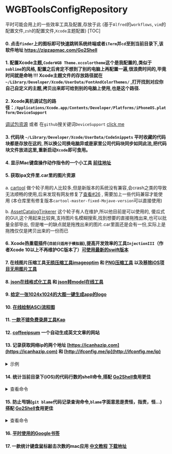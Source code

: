 # WGBToolsConfigRepository
平时可能会用上的一些效率工具及配置,存放于此 
(基于`Alfred`的`workflows`, `vim`的配置文件,`zsh`的配置文件,`Xcode`主题配置)
[TOC]

#### 0. 点击`finder`上的图标即可快速跳转系统终端或者`iTerm`并`cd`至到当前目录下,该软件地址 https://zipzapmac.com/Go2Shell

#### 1. 配置Xcode主题,`CoderWGB Theme.xccolortheme`这个是我配置的,类似于`sublime`的风格, 配置之后肯定不想到了别的电脑上再配置一遍,很浪费时间的,毕竟时间就是命呐 !!!  Xcode主题文件的存放路径就在`~/Library/Developer/Xcode/UserData/FontAndColorThemes/` ,打开找到对应你自己自定义的主题,拷贝出来即可给到别的电脑上使用,也是这个路径. 

#### 2. Xcode真机调试包的路径：`/Applications/Xcode.app/Contents/Developer/Platforms/iPhoneOS.platform/DeviceSupport` 
   [调试包资源](https://github.com/iGhibli/iOS-DeviceSupport) 或者 在`github`搜关键词`DeviceSupport` 
   [click me](https://github.com/search?utf8=%E2%9C%93&q=DeviceSupport&ref=simplesearch)

#### 3. 代码块 `~/Library/Developer/Xcode/UserData/CodeSnippets` 平时收藏的代码块都是存放在这的, 所以换公司换电脑异或是家里公司代码块同步如同此法,把代码块文件放进这里,重新启动`Xcode`即可食用。

#### 4. 显示Mac键盘操作动作指令的一个小工具 [前往地址](https://github.com/keycastr/keycastr) 

#### 5. 获取ipa文件里.car里的图片资源

a.   [cartool](<https://github.com/steventroughtonsmith/cartool>)   做个轮子用的人比较多,但是新版本的系统没有兼容,会crash之类的导致无法顺畅的使用,后来发现有网友修复了[查看#26](<https://github.com/steventroughtonsmith/cartool/pull/26/commits/93c1cedd304bb4b4ad987bb1be10e453536b9300>) , 需要加上一些代码兼容才能使用 (本仓库里有修复版本`cartool-master-fixed-Mojave-version`可以直接使用)

b. [AssetCatalogTinkerer](<https://github.com/insidegui/AssetCatalogTinkerer>) 这个轮子有人在维护,所以他目前是可以使用的, 傻瓜式的GUI,这个用起来比较爽,支持图片名模糊搜索,找到想要的直接拖拽出来,也可以批量全部导出, 但是唯一的缺点就是拖拽出来的图片.car里面还是会有一份,实际上是拖拽仅仅是拷贝出来的一份而已

#### 6. Xcode热重载插件(`目前只适用于模拟器`),提高开发效率的工具`InjectionIII`（作者Xcode 10以上不再维护OC版本了）[可使用最新的swift版本](https://github.com/johnno1962/InjectionIII/releases)

#### 7. 在线图片压缩工具[无损压缩工具imageoptim](https://imageoptim.com/mac) 和 [PNG压缩工具](https://tinypng.com/) 以及[移除iOS项目无用图片工具](https://github.com/tinymind/LSUnusedResources)

#### 8. [json在线格式化工具](https://www.json.cn/) 和 [json转model在线工具](http://modelend.com/)

#### 9. [给定一张1024x1024的大图一键生成app的logo](https://icon.wuruihong.com)

#### 10. [在线绘制ASCi流程图](http://asciiflow.com/) 

#### 11. [一款不错免费录屏工具Kap](https://getkap.co/) 
#### 12. [coffeeipsum](http://coffeeipsum.com/) 一个自动生成英文文章的网站
#### 13. 记录获取网络ip的两个地址 [https://icanhazip.com](https://icanhazip.com) 和 [http://ifconfig.me/ip](http://ifconfig.me/ip) 

<details>
<summary>示例</summary>
  <pre style="background-color:black;color:white;"> <span style="color:red;" >objc</span> <br/> <span style="color:rgb(220,132,251);">NSURL</span> *ipURL = [<span style="color:rgb(220,132,251);">NSURL URLWithString</span>:@"<span style="color:rgb(237,223,137);">http://ifconfig.me/ip</span>"];
    <span style="color:rgb(220,132,251);">NSString</span> *IPStr = [<span style="color:rgb(220,132,251);">NSString stringWithContentsOfURL</span>:ipURL <span style="color:rgb(220,132,251);">encoding</span>:<span style="color:rgb(220,132,251);">NSUTF8StringEncoding error</span>:nil]; 
</pre>
</details>

#### 14. 统计当前目录下(iOS)的代码行数的shell命令,搭配 [Go2Shell](https://zipzapmac.com/Go2Shell)食用更佳

<details>
<summary>查看命令</summary>
  <pre style="background-color:black;color:white;"> <br/> <span style="color:rgb(28, 232, 132);"> find</span> . <span style="color:rgb(201,196,46);">"("</span> -name <span style="color:rgb(201,196,46);">"*.h"</span> -or -name <span style="color:rgb(201,196,46);">"*.mm"</span> -or -name <span style="color:rgb(201,196,46);">"*.m"</span> -or -name <span style="color:rgb(201,196,46);">"*.swift"</span> <span style="color:rgb(201,196,46);">")"</span> -print | <span style="color:rgb(28, 232, 132);">xargs</span> wc -l <br/>
</pre>
</details>

#### 15. 防止甩锅(**`git blame`代码记录查询命令,`blame`字面意思是责怪，指责，怪...**) 搭配 [Go2Shell](https://zipzapmac.com/Go2Shell)食用更佳

<details>
<summary>查看命令</summary>
<pre style="background-color:black;color:white;">
  <br/>
  git blame -L 22,30 Example.m <span style="color:rgb(28, 232, 132);"> # 替换具体的代码行数和文件名即可</span>
  <br/>
</pre>
</details>



#### 16. [ 平时使用的Google书签 ](./Google书签/README.md)

#### 17. 一款统计键盘鼠标敲击次数的mac应用 [中文教程](https://zhuanlan.zhihu.com/p/21787949)  [下载地址](https://github.com/KonsomeJona/OctoMouse/releases) 
